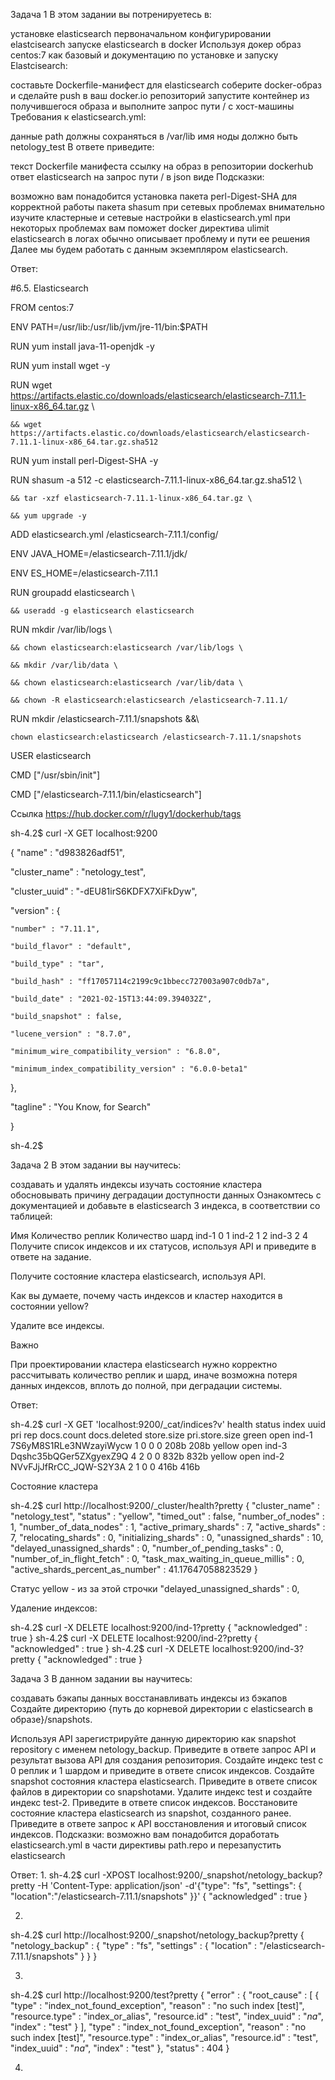 Задача 1
В этом задании вы потренируетесь в:

установке elasticsearch
первоначальном конфигурировании elastcisearch
запуске elasticsearch в docker
Используя докер образ centos:7 как базовый и документацию по установке и запуску Elastcisearch:

составьте Dockerfile-манифест для elasticsearch
соберите docker-образ и сделайте push в ваш docker.io репозиторий
запустите контейнер из получившегося образа и выполните запрос пути / c хост-машины
Требования к elasticsearch.yml:

данные path должны сохраняться в /var/lib
имя ноды должно быть netology_test
В ответе приведите:

текст Dockerfile манифеста
ссылку на образ в репозитории dockerhub
ответ elasticsearch на запрос пути / в json виде
Подсказки:

возможно вам понадобится установка пакета perl-Digest-SHA для корректной работы пакета shasum
при сетевых проблемах внимательно изучите кластерные и сетевые настройки в elasticsearch.yml
при некоторых проблемах вам поможет docker директива ulimit
elasticsearch в логах обычно описывает проблему и пути ее решения
Далее мы будем работать с данным экземпляром elasticsearch.

Ответ:

#6.5. Elasticsearch

FROM centos:7

ENV PATH=/usr/lib:/usr/lib/jvm/jre-11/bin:$PATH

RUN yum install java-11-openjdk -y 

RUN yum install wget -y 

RUN wget https://artifacts.elastic.co/downloads/elasticsearch/elasticsearch-7.11.1-linux-x86_64.tar.gz \

    && wget https://artifacts.elastic.co/downloads/elasticsearch/elasticsearch-7.11.1-linux-x86_64.tar.gz.sha512 
    
RUN yum install perl-Digest-SHA -y 

RUN shasum -a 512 -c elasticsearch-7.11.1-linux-x86_64.tar.gz.sha512 \ 

    && tar -xzf elasticsearch-7.11.1-linux-x86_64.tar.gz \
    
    && yum upgrade -y
    
ADD elasticsearch.yml /elasticsearch-7.11.1/config/

ENV JAVA_HOME=/elasticsearch-7.11.1/jdk/

ENV ES_HOME=/elasticsearch-7.11.1

RUN groupadd elasticsearch \

    && useradd -g elasticsearch elasticsearch
    
RUN mkdir /var/lib/logs \

    && chown elasticsearch:elasticsearch /var/lib/logs \
    
    && mkdir /var/lib/data \
    
    && chown elasticsearch:elasticsearch /var/lib/data \
    
    && chown -R elasticsearch:elasticsearch /elasticsearch-7.11.1/
    
RUN mkdir /elasticsearch-7.11.1/snapshots &&\

    chown elasticsearch:elasticsearch /elasticsearch-7.11.1/snapshots
    
USER elasticsearch

CMD ["/usr/sbin/init"]

CMD ["/elasticsearch-7.11.1/bin/elasticsearch"]



Ссылка https://hub.docker.com/r/lugy1/dockerhub/tags



sh-4.2$ curl -X GET localhost:9200

{
  "name" : "d983826adf51",
  
  "cluster_name" : "netology_test",
  
  "cluster_uuid" : "-dEU81irS6KDFX7XiFkDyw",
  
  "version" : {
  
    "number" : "7.11.1",
    
    "build_flavor" : "default",
    
    "build_type" : "tar",
    
    "build_hash" : "ff17057114c2199c9c1bbecc727003a907c0db7a",
    
    "build_date" : "2021-02-15T13:44:09.394032Z",
    
    "build_snapshot" : false,
    
    "lucene_version" : "8.7.0",
    
    "minimum_wire_compatibility_version" : "6.8.0",
    
    "minimum_index_compatibility_version" : "6.0.0-beta1"
    
  },
  
  "tagline" : "You Know, for Search"
  
}

sh-4.2$


Задача 2
В этом задании вы научитесь:

создавать и удалять индексы
изучать состояние кластера
обосновывать причину деградации доступности данных
Ознакомтесь с документацией и добавьте в elasticsearch 3 индекса, в соответствии со таблицей:

Имя	Количество реплик	Количество шард
ind-1	0	1
ind-2	1	2
ind-3	2	4
Получите список индексов и их статусов, используя API и приведите в ответе на задание.

Получите состояние кластера elasticsearch, используя API.

Как вы думаете, почему часть индексов и кластер находится в состоянии yellow?

Удалите все индексы.

Важно

При проектировании кластера elasticsearch нужно корректно рассчитывать количество реплик и шард, иначе возможна потеря данных индексов, вплоть до полной, при деградации системы.

Ответ:

sh-4.2$ curl -X GET 'localhost:9200/_cat/indices?v'
health status index uuid                   pri rep docs.count docs.deleted store.size pri.store.size
green  open   ind-1 7S6yM8S1RLe3NWzayiWycw   1   0          0            0       208b           208b
yellow open   ind-3 Dqshc35bQGer5ZXgyexZ9Q   4   2          0            0       832b           832b
yellow open   ind-2 NVvFJjJfRrCC_JQW-S2Y3A   2   1          0            0       416b           416b


Состояние кластера

sh-4.2$ curl  http://localhost:9200/_cluster/health?pretty
{
  "cluster_name" : "netology_test",
  "status" : "yellow",
  "timed_out" : false,
  "number_of_nodes" : 1,
  "number_of_data_nodes" : 1,
  "active_primary_shards" : 7,
  "active_shards" : 7,
  "relocating_shards" : 0,
  "initializing_shards" : 0,
  "unassigned_shards" : 10,
  "delayed_unassigned_shards" : 0,
  "number_of_pending_tasks" : 0,
  "number_of_in_flight_fetch" : 0,
  "task_max_waiting_in_queue_millis" : 0,
  "active_shards_percent_as_number" : 41.17647058823529
}

Статус yellow - из за этой строчки "delayed_unassigned_shards" : 0,

Удаление индексов:

sh-4.2$ curl -X DELETE localhost:9200/ind-1?pretty
{
  "acknowledged" : true
}
sh-4.2$ curl -X DELETE localhost:9200/ind-2?pretty
{
  "acknowledged" : true
}
sh-4.2$ curl -X DELETE localhost:9200/ind-3?pretty
{
  "acknowledged" : true
}


Задача 3
В данном задании вы научитесь:

создавать бэкапы данных
восстанавливать индексы из бэкапов
Создайте директорию {путь до корневой директории с elasticsearch в образе}/snapshots.

Используя API зарегистрируйте данную директорию как snapshot repository c именем netology_backup.
Приведите в ответе запрос API и результат вызова API для создания репозитория.
Создайте индекс test с 0 реплик и 1 шардом и приведите в ответе список индексов.
Создайте snapshot состояния кластера elasticsearch.
Приведите в ответе список файлов в директории со snapshotами.
Удалите индекс test и создайте индекс test-2. Приведите в ответе список индексов.
Восстановите состояние кластера elasticsearch из snapshot, созданного ранее.
Приведите в ответе запрос к API восстановления и итоговый список индексов.
Подсказки:
возможно вам понадобится доработать elasticsearch.yml в части директивы path.repo и перезапустить elasticsearch

Ответ:
1.
sh-4.2$ curl -XPOST localhost:9200/_snapshot/netology_backup?pretty -H 'Content-Type: application/json' -d'{"type": "fs", "settings": { "location":"/elasticsearch-7.11.1/snapshots" }}'
{
  "acknowledged" : true
}

2.
sh-4.2$ curl http://localhost:9200/_snapshot/netology_backup?pretty
{
  "netology_backup" : {
    "type" : "fs",
    "settings" : {
      "location" : "/elasticsearch-7.11.1/snapshots"
    }
  }
}

3.
sh-4.2$ curl http://localhost:9200/test?pretty
{
  "error" : {
    "root_cause" : [
      {
        "type" : "index_not_found_exception",
        "reason" : "no such index [test]",
        "resource.type" : "index_or_alias",
        "resource.id" : "test",
        "index_uuid" : "_na_",
        "index" : "test"
      }
    ],
    "type" : "index_not_found_exception",
    "reason" : "no such index [test]",
    "resource.type" : "index_or_alias",
    "resource.id" : "test",
    "index_uuid" : "_na_",
    "index" : "test"
  },
  "status" : 404
}

4.


